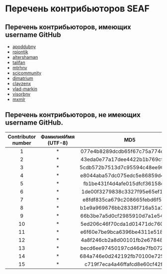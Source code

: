 
# Перечень контрибьюторов SEAF

## Перечень контрибьюторов, имеющих username GitHub 
* [apoddubny](https://github.com/apoddubny)
* [rpiontik](https://github.com/rpiontik)
* [altershaman](https://github.com/altershaman)
* [talifan](https://github.com/talifan)
* [mtrhnv](https://github.com/mtrhnv)
* [scicommunity](https://github.com/Scicommunity)
* [dimatrium](https://github.com/dimatrium)
* [clayzenx](https://github.com/clayzenx)
* [vlad-markin](https://github.com/vlad-markin)
* [visorbnv](https://github.com/visorbnv)
* [mxmlr](https://github.com/mxmlr)


## Перечень контрибьюторов, не имеющих username GitHub.
| Contributor number | ФамилияИмя (UTF-8) |               MD5                |
|:------------------:|:------------------:|:--------------------------------:|
|         1          |         *          | 077e4b8289dcdb65f67c75a774e349ee |
|         2          |         *          | 43eda0e77a17dee4422b1b769c905f42 |
|         3          |         *          | 5cdb572b7513d7c95594c48ee9064b37 |
|         4          |         *          | e8044aba57dc075edc5e86859d41bd4e |
|         5          |         *          | fb1be431f4d4afe015dfcf36158c0a47 |
|         6          |         *          | 1de00f3279838c3327f95e65ef1e339c |
|         7          |         *          | e8fdf835ca679c208665febd6f5d7d2e |
|         8          |         *          | b1e9a969676bb28338f716a51a18b043 |
|         9          |         *          | 66b3be7a5d0cf2985910d7a1e54120d7 |
|         10         |         *          | 5ed206c46f70cda1d01471dc76064a11 |
|         11         |         *          | e6f60e7be9bca6396be4311e51860734 |
|         12         |         *          | 4a8f246cb2a8d00101fb2e6784851c93 |
|         13         |         *          | becd6ee97450197cd46de7fb072b8714 |
|         14         |         *          | 684a746e0d242192fb70100e72531b17 |
|         15         |         *          | c719f7eca4a46ffafcd8e60cf42f0c53 |






